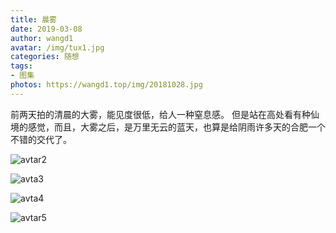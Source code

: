 ```yaml
---
title: 晨雾
date: 2019-03-08
author: wangd1
avatar: /img/tux1.jpg
categories: 随想
tags: 
- 图集
photos: https://wangd1.top/img/20181028.jpg
---
```

前两天拍的清晨的大雾，能见度很低，给人一种窒息感。
但是站在高处看有种仙境的感觉，而且，大雾之后，是万里无云的蓝天，也算是给阴雨许多天的合肥一个不错的交代了。

![avtar2](https://cdn.jsdelivr.net/gh/wangd1/cdn@2.3/img/cw/1.jpg)

![avta3](https://cdn.jsdelivr.net/gh/wangd1/cdn@2.3/img/cw/2.jpg)

![avta4](https://cdn.jsdelivr.net/gh/wangd1/cdn@2.3/img/cw/3.jpg)

![avtar5](https://cdn.jsdelivr.net/gh/wangd1/cdn@2.3/img/cw/4.jpg)
